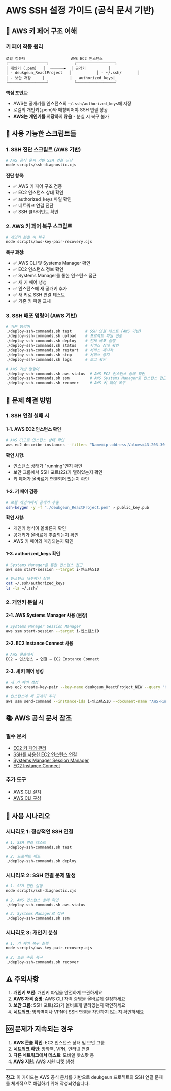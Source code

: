 # AWS SSH 설정 가이드 (공식 문서 기반)

## 🔑 AWS 키 페어 구조 이해

### 키 페어 작동 원리
```
로컬 컴퓨터                    AWS EC2 인스턴스
┌─────────────────┐           ┌─────────────────┐
│ 개인키 (.pem)   │  ──────►  │ 공개키          │
│ - deukgeun_ReactProject   │           │ - ~/.ssh/       │
│ - 보안 저장     │           │   authorized_keys│
└─────────────────┘           └─────────────────┘
```

**핵심 포인트:**
- AWS는 공개키를 인스턴스의 `~/.ssh/authorized_keys`에 저장
- 로컬의 개인키(.pem)와 매칭되어야 SSH 연결 성공
- **AWS는 개인키를 저장하지 않음** - 분실 시 복구 불가

## 🚀 사용 가능한 스크립트들

### 1. SSH 진단 스크립트 (AWS 기반)
```bash
# AWS 공식 문서 기반 SSH 연결 진단
node scripts/ssh-diagnostic.cjs
```

**진단 항목:**
- ✅ AWS 키 페어 구조 검증
- ✅ EC2 인스턴스 상태 확인
- ✅ authorized_keys 파일 확인
- ✅ 네트워크 연결 진단
- ✅ SSH 클라이언트 확인

### 2. AWS 키 페어 복구 스크립트
```bash
# 개인키 분실 시 복구
node scripts/aws-key-pair-recovery.cjs
```

**복구 과정:**
- ✅ AWS CLI 및 Systems Manager 확인
- ✅ EC2 인스턴스 정보 확인
- ✅ Systems Manager를 통한 인스턴스 접근
- ✅ 새 키 페어 생성
- ✅ 인스턴스에 새 공개키 추가
- ✅ 새 키로 SSH 연결 테스트
- ✅ 기존 키 파일 교체

### 3. SSH 배포 명령어 (AWS 기반)
```bash
# 기본 명령어
./deploy-ssh-commands.sh test      # SSH 연결 테스트 (AWS 기반)
./deploy-ssh-commands.sh upload    # 프로젝트 파일 전송
./deploy-ssh-commands.sh deploy    # 전체 배포 실행
./deploy-ssh-commands.sh status    # 서비스 상태 확인
./deploy-ssh-commands.sh restart   # 서비스 재시작
./deploy-ssh-commands.sh stop      # 서비스 중지
./deploy-ssh-commands.sh logs      # 로그 확인

# AWS 기반 명령어
./deploy-ssh-commands.sh aws-status  # AWS EC2 인스턴스 상태 확인
./deploy-ssh-commands.sh ssm         # AWS Systems Manager로 인스턴스 접근
./deploy-ssh-commands.sh recover     # AWS 키 페어 복구
```

## 🔧 문제 해결 방법

### 1. SSH 연결 실패 시

#### 1-1. AWS EC2 인스턴스 확인
```bash
# AWS CLI로 인스턴스 상태 확인
aws ec2 describe-instances --filters "Name=ip-address,Values=43.203.30.167"
```

**확인 사항:**
- 인스턴스 상태가 "running"인지 확인
- 보안 그룹에서 SSH 포트(22)가 열려있는지 확인
- 키 페어가 올바르게 연결되어 있는지 확인

#### 1-2. 키 페어 검증
```bash
# 로컬 개인키에서 공개키 추출
ssh-keygen -y -f "./deukgeun_ReactProject.pem" > public_key.pub
```

**확인 사항:**
- 개인키 형식이 올바른지 확인
- 공개키가 올바르게 추출되는지 확인
- AWS 키 페어와 매칭되는지 확인

#### 1-3. authorized_keys 확인
```bash
# Systems Manager를 통한 인스턴스 접근
aws ssm start-session --target i-인스턴스ID

# 인스턴스 내부에서 실행
cat ~/.ssh/authorized_keys
ls -la ~/.ssh/
```

### 2. 개인키 분실 시

#### 2-1. AWS Systems Manager 사용 (권장)
```bash
# Systems Manager Session Manager
aws ssm start-session --target i-인스턴스ID
```

#### 2-2. EC2 Instance Connect 사용
```bash
# AWS 콘솔에서
EC2 → 인스턴스 → 연결 → EC2 Instance Connect
```

#### 2-3. 새 키 페어 생성
```bash
# 새 키 페어 생성
aws ec2 create-key-pair --key-name deukgeun_ReactProject_NEW --query "KeyMaterial" --output text > deukgeun_ReactProject_NEW.pem

# 인스턴스에 새 공개키 추가
aws ssm send-command --instance-ids i-인스턴스ID --document-name "AWS-RunShellScript" --parameters "commands=[\"echo '새공개키내용' >> ~/.ssh/authorized_keys\"]"
```

## 📚 AWS 공식 문서 참조

### 필수 문서
- [EC2 키 페어 관리](https://docs.aws.amazon.com/ec2/latest/userguide/ec2-key-pairs.html)
- [SSH를 사용한 EC2 인스턴스 연결](https://docs.aws.amazon.com/ec2/latest/userguide/AccessingInstancesLinux.html)
- [Systems Manager Session Manager](https://docs.aws.amazon.com/systems-manager/latest/userguide/session-manager.html)
- [EC2 Instance Connect](https://docs.aws.amazon.com/ec2/latest/userguide/ec2-instance-connect.html)

### 추가 도구
- [AWS CLI 설치](https://aws.amazon.com/cli/)
- [AWS CLI 구성](https://docs.aws.amazon.com/cli/latest/userguide/cli-configure-quickstart.html)

## 🎯 사용 시나리오

### 시나리오 1: 정상적인 SSH 연결
```bash
# 1. SSH 연결 테스트
./deploy-ssh-commands.sh test

# 2. 프로젝트 배포
./deploy-ssh-commands.sh deploy
```

### 시나리오 2: SSH 연결 문제 발생
```bash
# 1. SSH 진단 실행
node scripts/ssh-diagnostic.cjs

# 2. AWS 인스턴스 상태 확인
./deploy-ssh-commands.sh aws-status

# 3. Systems Manager로 접근
./deploy-ssh-commands.sh ssm
```

### 시나리오 3: 개인키 분실
```bash
# 1. 키 페어 복구 실행
node scripts/aws-key-pair-recovery.cjs

# 2. 또는 수동 복구
./deploy-ssh-commands.sh recover
```

## ⚠️ 주의사항

1. **개인키 보안**: 개인키 파일을 안전하게 보관하세요
2. **AWS 자격 증명**: AWS CLI 자격 증명을 올바르게 설정하세요
3. **보안 그룹**: SSH 포트(22)가 올바르게 열려있는지 확인하세요
4. **네트워크**: 방화벽이나 VPN이 SSH 연결을 차단하지 않는지 확인하세요

## 🆘 문제가 지속되는 경우

1. **AWS 콘솔 확인**: EC2 인스턴스 상태 및 보안 그룹
2. **네트워크 확인**: 방화벽, VPN, 인터넷 연결
3. **다른 네트워크에서 테스트**: 모바일 핫스팟 등
4. **AWS 지원**: AWS 지원 티켓 생성

---

**참고**: 이 가이드는 AWS 공식 문서를 기반으로 deukgeun 프로젝트의 SSH 연결 문제를 체계적으로 해결하기 위해 작성되었습니다.
